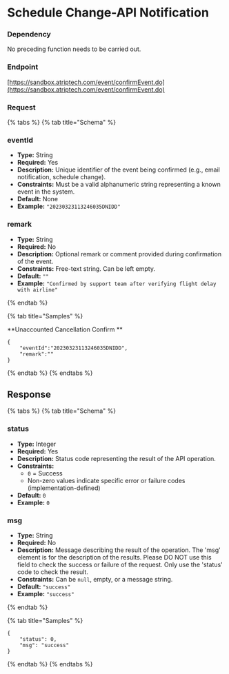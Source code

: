 # Schedule Change-API Notification

### Dependency

No preceding function needs to be carried out.

### Endpoint

[https://sandbox.atriptech.com/event/confirmEvent.do](https://sandbox.atriptech.com/event/confirmEvent.do)

### Request

{% tabs %}
{% tab title="Schema" %}

### **eventId**
- **Type:** String  
- **Required:** Yes  
- **Description:** Unique identifier of the event being confirmed (e.g., email notification, schedule change).  
- **Constraints:** Must be a valid alphanumeric string representing a known event in the system.  
- **Default:** None  
- **Example:** `"20230323113246035DNIDD"`

### **remark**
- **Type:** String  
- **Required:** No  
- **Description:** Optional remark or comment provided during confirmation of the event.  
- **Constraints:** Free-text string. Can be left empty.  
- **Default:** `""`  
- **Example:** `"Confirmed by support team after verifying flight delay with airline"`

{% endtab %}


{% tab title="Samples" %}

**Unaccounted Cancellation Confirm **
```
{
    "eventId":"20230323113246035DNIDD",
    "remark":""
}
```

{% endtab %}
{% endtabs %}

## Response

{% tabs %}
{% tab title="Schema" %}
### **status**
- **Type:** Integer  
- **Required:** Yes  
- **Description:** Status code representing the result of the API operation.  
- **Constraints:**  
  - `0` = Success  
  - Non-zero values indicate specific error or failure codes (implementation-defined)  
- **Default:** `0`  
- **Example:** `0`

### **msg**
- **Type:** String  
- **Required:** No  
- **Description:** Message describing the result of the operation. The 'msg' element is for the description of the results. Please DO NOT use this field to check the success or failure of the request. Only use the 'status' code to check the result.   
- **Constraints:** Can be `null`, empty, or a message string.  
- **Default:** `"success"`  
- **Example:** `"success"`

{% endtab %}

{% tab title="Samples" %}
```
{
    "status": 0,
    "msg": "success"
}
```
{% endtab %}
{% endtabs %}




